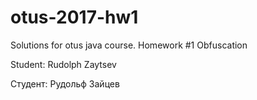 # otus-2017-hw1
Solutions for otus java course. Homework #1 Obfuscation

Student: Rudolph Zaytsev

Студент: Рудольф Зайцев

